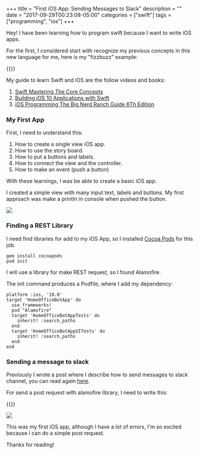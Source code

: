 +++
title = "First iOS App: Sending Messages to Slack"
description = ""
date = "2017-09-29T00:23:08-05:00"
categories = ["swift"]
tags = ["programming", "ios"]
+++

Hey! I have been learning how to program swift because I want to write iOS apps.

For the first, I considered start with recognize my previous concepts in this new language for me, here is my "fizzbuzz" example:

{{<gist carlogilmar f27e90a89d588dad9e9f800cdfd1c1e0>}}

My guide to learn Swift and iOS are the follow videos and books:

1. [Swift Mastering The Core Concepts](https://www.packtpub.com/application-development/swift-mastering-core-concepts-integrated-course)
2. [Building iOS 10 Applications with Swift](https://www.packtpub.com/application-development/building-ios-10-applications-swift-video)
3. [iOS Programming The Big Nerd Ranch Guide 6Th Edition](https://www.bignerdranch.com/books/ios-programming/)

### My First App

First, I need to understand this:

1. How to create a single view iOS app.
2. How to use the story board.
3. How to put a buttons and labels.
4. How to connect the view and the controller.
5. How to make an event (push a button)

With these learnings, I was be able to create a basic iOS app.

I created a simple view with many input text, labels and buttons. My first approach was make a println in console when pushed the button.

![][1]

### Finding a REST Library

I need find libraries for add to my iOS App, so I installed [Cocoa Pods](https://cocoapods.org/) for this job.

```
gem install cocoapods
pod init
```

I will use a library for make REST request, so I found Alamofire.

The init command produces a Podfile, where I add my dependency:

```
platform :ios, '10.0'
target 'HomeOfficeBotApp' do
  use_frameworks!
  pod "Alamofire"
  target 'HomeOfficeBotAppTests' do
    inherit! :search_paths
  end
  target 'HomeOfficeBotAppUITests' do
    inherit! :search_paths
  end
end
```

### Sending a message to slack

Previously I wrote a post where I describe how to send messages to slack channel, you can read again [here](http://carlogilmar.me/post/slack-webhook/).

For send a post request with alamofire library, I need to write this:

{{<gist carlogilmar ca592bdce90a77f99e00d3c59b44ff5a>}}

![][2]

This was my first iOS app, although I have a lot of errors, I'm so excited because I can do a simple post request.

Thanks for reading!

[1]: https://raw.githubusercontent.com/carlogilmar/site/master/static/blog/homebot/ios1.png
[2]: https://raw.githubusercontent.com/carlogilmar/site/master/static/blog/homebot/ios2.png


